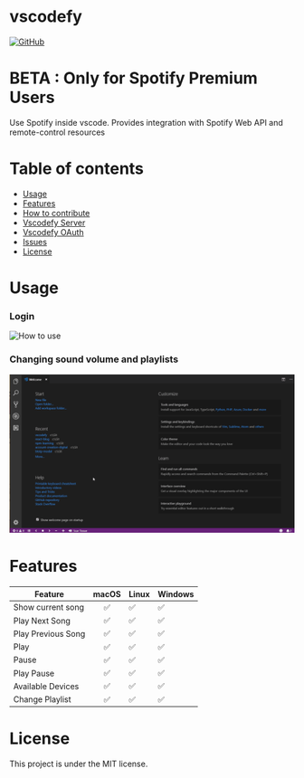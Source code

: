 # vscodefy

[![GitHub](https://img.shields.io/github/license/mashape/apistatus.svg)](https://github.com/iagolaguna/vscodefy)

# BETA : **Only for Spotify Premium Users**
Use Spotify inside vscode. Provides integration with Spotify Web API and remote-control resources

# Table of contents
* [Usage](#usage)
* [Features](#features)
* [How to contribute](#howtocontribute)
* [Vscodefy Server](https://github.com/iagolaguna/vscodefy-server)
* [Vscodefy OAuth](https://github.com/iagolaguna/vscodefy-oauth)
* [Issues](#issues)
* [License](#license)

# Usage
### Login
![How to use](/assets/usage.gif)

### Changing sound volume and playlists
![Changing volume and playlist](/assets/sound_and_playlists.gif)

# Features

| Feature                      | macOS         | Linux                        | Windows                      |
| ---------------------------- |:-------------:| :--------------------------- | :--------------------------- |
| Show current song            | ✅            | ✅                            | ✅                            |
| Play Next Song               | ✅            | ✅                            | ✅                            |
| Play Previous Song           | ✅            | ✅                            | ✅                            |
| Play                         | ✅            | ✅                            | ✅                            |
| Pause                        | ✅            | ✅                            | ✅                            |
| Play Pause                   | ✅            | ✅                            | ✅                            |
| Available Devices            | ✅            | ✅                            | ✅                            |
| Change Playlist              | ✅            | ✅                            | ✅                            |

# License

This project is under the MIT license.
